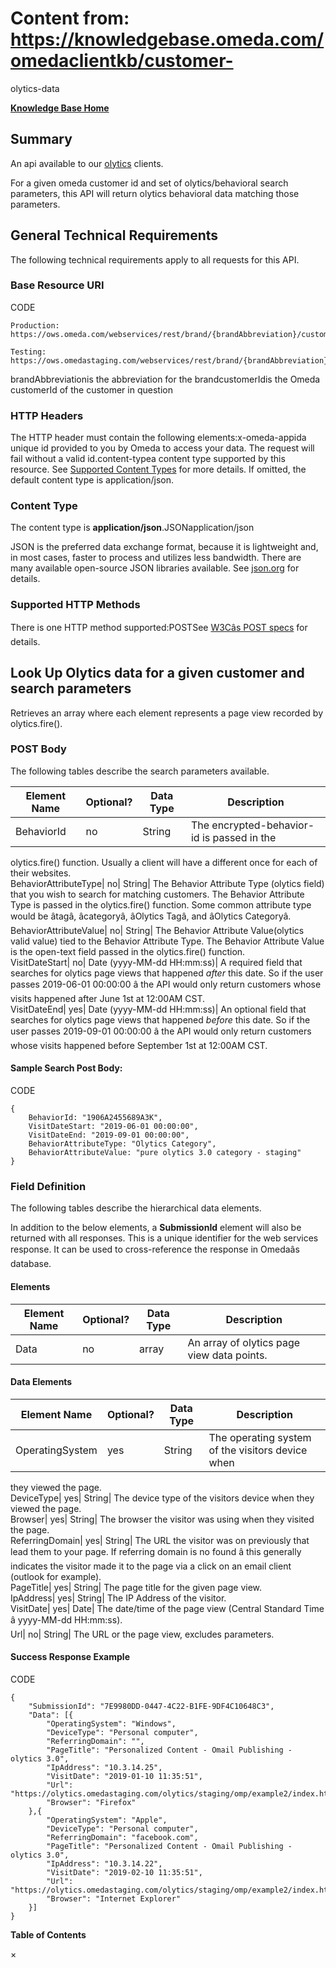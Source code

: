 # Content from: https://knowledgebase.omeda.com/omedaclientkb/customer-
olytics-data

[**Knowledge Base Home**](../omedaclientkb/)

## Summary

An api available to our [olytics](../omedaclientkb/cdp-olytics-overview)
clients.

For a given omeda customer id and set of olytics/behavioral search parameters,
this API will return olytics behavioral data matching those parameters.

## General Technical Requirements

The following technical requirements apply to all requests for this API.

### Base Resource URI

CODE

    
    
    Production: https://ows.omeda.com/webservices/rest/brand/{brandAbbreviation}/customer/{customerId}/olytics/*
    
    Testing: https://ows.omedastaging.com/webservices/rest/brand/{brandAbbreviation}/customer/{customerId}/olytics/*
    
    

brandAbbreviationis the abbreviation for the brandcustomerIdis the Omeda
customerId of the customer in question

### HTTP Headers

The HTTP header must contain the following elements:x-omeda-appida unique id
provided to you by Omeda to access your data. The request will fail without a
valid id.content-typea content type supported by this resource. See [Supported
Content Types](../omedaclientkb/olytics-customer-top-values) for more details.
If omitted, the default content type is application/json.

### Content Type

The content type is **application/json**.JSONapplication/json

JSON is the preferred data exchange format, because it is lightweight and, in
most cases, faster to process and utilizes less bandwidth. There are many
available open-source JSON libraries available. See
[json.org](http://www.json.org/) for details.

### Supported HTTP Methods

There is one HTTP method supported:POSTSee [W3Câs POST
specs](https://www.w3.org/Protocols/rfc2616/rfc2616-sec9.html#sec9.5) for
details.

## Look Up Olytics data for a given customer and search parameters

Retrieves an array where each element represents a page view recorded by
olytics.fire().

### POST Body

The following tables describe the search parameters available.

Element Name| Optional?| Data Type| Description  
---|---|---|---  
BehaviorId| no| String| The encrypted-behavior-id is passed in the
olytics.fire() function. Usually a client will have a different once for each
of their websites.  
BehaviorAttributeType| no| String| The Behavior Attribute Type (olytics field)
that you wish to search for matching customers. The Behavior Attribute Type is
passed in the olytics.fire() function. Some common attribute type would be
âtagâ, âcategoryâ, âOlytics Tagâ, and âOlytics Categoryâ.  
BehaviorAttributeValue| no| String| The Behavior Attribute Value(olytics valid
value) tied to the Behavior Attribute Type. The Behavior Attribute Value is
the open-text field passed in the olytics.fire() function.  
VisitDateStart| no| Date (yyyy-MM-dd HH:mm:ss)| A required field that searches
for olytics page views that happened *after* this date. So if the user passes
2019-06-01 00:00:00 â the API would only return customers whose visits
happened after June 1st at 12:00AM CST.  
VisitDateEnd| yes| Date (yyyy-MM-dd HH:mm:ss)| An optional field that searches
for olytics page views that happened *before* this date. So if the user passes
2019-09-01 00:00:00 â the API would only return customers whose visits
happened before September 1st at 12:00AM CST.  
  
#### Sample Search Post Body:

CODE

    
    
    {
    	BehaviorId: "1906A2455689A3K",
    	VisitDateStart: "2019-06-01 00:00:00",
    	VisitDateEnd: "2019-09-01 00:00:00",
    	BehaviorAttributeType: "Olytics Category",
    	BehaviorAttributeValue: "pure olytics 3.0 category - staging"
    }

### Field Definition

The following tables describe the hierarchical data elements.

In addition to the below elements, a **SubmissionId** element will also be
returned with all responses. This is a unique identifier for the web services
response. It can be used to cross-reference the response in Omedaâs
database.

#### Elements

Element Name| Optional?| Data Type| Description  
---|---|---|---  
Data| no| array| An array of olytics page view data points.  
  
#### Data Elements

Element Name| Optional?| Data Type| Description  
---|---|---|---  
OperatingSystem| yes| String| The operating system of the visitors device when
they viewed the page.  
DeviceType| yes| String|  The device type of the visitors device when they
viewed the page.  
Browser| yes| String|  The browser the visitor was using when they visited the
page.  
ReferringDomain| yes| String| The URL the visitor was on previously that lead
them to your page. If referring domain is no found â this generally
indicates the visitor made it to the page via a click on an email client
(outlook for example).  
PageTitle| yes| String| The page title for the given page view.  
IpAddress| yes| String| The IP Address of the visitor.  
VisitDate| yes| Date| The date/time of the page view (Central Standard Time
â yyyy-MM-dd HH:mm:ss).  
Url| no| String| The URL or the page view, excludes parameters.  
  
#### Success Response Example

CODE

    
    
    {
    	"SubmissionId": "7E9980DD-0447-4C22-B1FE-9DF4C10648C3",
    	"Data": [{
    		"OperatingSystem": "Windows",
    		"DeviceType": "Personal computer",
    		"ReferringDomain": "",
    		"PageTitle": "Personalized Content - Omail Publishing - olytics 3.0",
    		"IpAddress": "10.3.14.25",
    		"VisitDate": "2019-01-10 11:35:51",
    		"Url": "https://olytics.omedastaging.com/olytics/staging/omp/example2/index.html",
    		"Browser": "Firefox"
    	},{
    		"OperatingSystem": "Apple",
    		"DeviceType": "Personal computer",
    		"ReferringDomain": "facebook.com",
    		"PageTitle": "Personalized Content - Omail Publishing - olytics 3.0",
    		"IpAddress": "10.3.14.22",
    		"VisitDate": "2019-02-10 11:35:51",
    		"Url": "https://olytics.omedastaging.com/olytics/staging/omp/example2/index.html",
    		"Browser": "Internet Explorer"
    	}]
    }
    

**Table of Contents**

×

